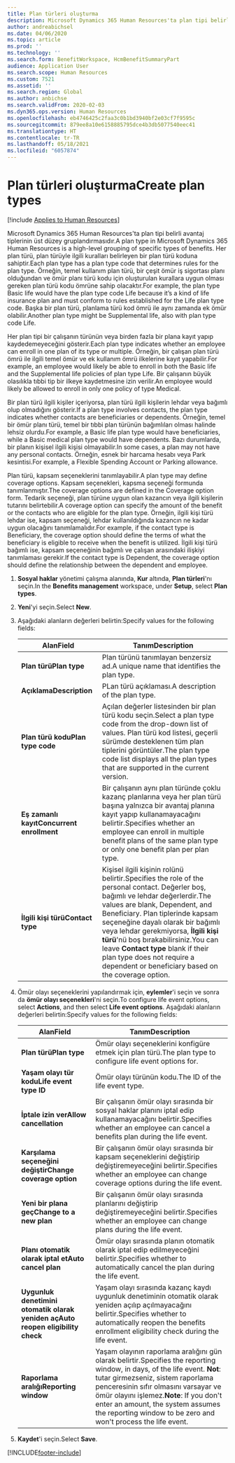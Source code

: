 ```yaml
---
title: Plan türleri oluşturma
description: Microsoft Dynamics 365 Human Resources'ta plan tipi belirli avantaj tiplerinin üst düzey gruplandırmasıdır. Her plan türü, plan türüyle ilgili kuralları belirleyen bir plan türü koduna sahiptir.
author: andreabichsel
ms.date: 04/06/2020
ms.topic: article
ms.prod: ''
ms.technology: ''
ms.search.form: BenefitWorkspace, HcmBenefitSummaryPart
audience: Application User
ms.search.scope: Human Resources
ms.custom: 7521
ms.assetid: ''
ms.search.region: Global
ms.author: anbichse
ms.search.validFrom: 2020-02-03
ms.dyn365.ops.version: Human Resources
ms.openlocfilehash: eb4746425c2faa3c0b1bd3940bf2e03cf7f9595c
ms.sourcegitcommit: 879ee8a10e6158885795dce4b3db5077540eec41
ms.translationtype: HT
ms.contentlocale: tr-TR
ms.lasthandoff: 05/18/2021
ms.locfileid: "6057874"
---
```

# <a name="create-plan-types"></a><span data-ttu-id="7a17f-104">Plan türleri oluşturma</span><span class="sxs-lookup"><span data-stu-id="7a17f-104">Create plan types</span></span>

[!include [Applies to Human Resources](../includes/applies-to-hr.md)]

<span data-ttu-id="7a17f-105">Microsoft Dynamics 365 Human Resources'ta plan tipi belirli avantaj tiplerinin üst düzey gruplandırmasıdır.</span><span class="sxs-lookup"><span data-stu-id="7a17f-105">A plan type in Microsoft Dynamics 365 Human Resources is a high-level grouping of specific types of benefits.</span></span> <span data-ttu-id="7a17f-106">Her plan türü, plan türüyle ilgili kuralları belirleyen bir plan türü koduna sahiptir.</span><span class="sxs-lookup"><span data-stu-id="7a17f-106">Each plan type has a plan type code that determines rules for the plan type.</span></span> <span data-ttu-id="7a17f-107">Örneğin, temel kullanım plan türü, bir çeşit ömür iş sigortası planı olduğundan ve ömür planı türü kodu için oluşturulan kurallara uygun olması gereken plan türü kodu ömrüne sahip olacaktır.</span><span class="sxs-lookup"><span data-stu-id="7a17f-107">For example, the plan type Basic life would have the plan type code Life because it’s a kind of life insurance plan and must conform to rules established for the Life plan type code.</span></span> <span data-ttu-id="7a17f-108">Başka bir plan türü, planlama türü kod ömrü ile aynı zamanda ek ömür olabilir.</span><span class="sxs-lookup"><span data-stu-id="7a17f-108">Another plan type might be Supplemental life, also with plan type code Life.</span></span>

<span data-ttu-id="7a17f-109">Her plan tipi bir çalışanın türünün veya birden fazla bir plana kayıt yapıp kaydedemeyeceğini gösterir.</span><span class="sxs-lookup"><span data-stu-id="7a17f-109">Each plan type indicates whether an employee can enroll in one plan of its type or multiple.</span></span> <span data-ttu-id="7a17f-110">Örneğin, bir çalışan plan türü ömrü ile ilgili temel ömür ve ek kullanım ömrü ilkelerine kayıt yapabilir.</span><span class="sxs-lookup"><span data-stu-id="7a17f-110">For example, an employee would likely be able to enroll in both the Basic life and the Supplemental life policies of plan type Life.</span></span> <span data-ttu-id="7a17f-111">Bir çalışanın büyük olasılıkla tıbbi tip bir ilkeye kaydetmesine izin verilir.</span><span class="sxs-lookup"><span data-stu-id="7a17f-111">An employee would likely be allowed to enroll in only one policy of type Medical.</span></span>

<span data-ttu-id="7a17f-112">Bir plan türü ilgili kişiler içeriyorsa, plan türü ilgili kişilerin lehdar veya bağımlı olup olmadığını gösterir.</span><span class="sxs-lookup"><span data-stu-id="7a17f-112">If a plan type involves contacts, the plan type indicates whether contacts are beneficiaries or dependents.</span></span> <span data-ttu-id="7a17f-113">Örneğin, temel bir ömür planı türü, temel bir tıbbi plan türünün bağımlıları olması halinde lehsiz olurdu.</span><span class="sxs-lookup"><span data-stu-id="7a17f-113">For example, a Basic life plan type would have beneficiaries, while a Basic medical plan type would have dependents.</span></span> <span data-ttu-id="7a17f-114">Bazı durumlarda, bir planın kişisel ilgili kişisi olmayabilir.</span><span class="sxs-lookup"><span data-stu-id="7a17f-114">In some cases, a plan may not have any personal contacts.</span></span> <span data-ttu-id="7a17f-115">Örneğin, esnek bir harcama hesabı veya Park kesintisi.</span><span class="sxs-lookup"><span data-stu-id="7a17f-115">For example, a Flexible Spending Account or Parking allowance.</span></span>

<span data-ttu-id="7a17f-116">Plan türü, kapsam seçeneklerini tanımlayabilir.</span><span class="sxs-lookup"><span data-stu-id="7a17f-116">A plan type may define coverage options.</span></span> <span data-ttu-id="7a17f-117">Kapsam seçenekleri, kapsma seçeneği formunda tanımlanmıştır.</span><span class="sxs-lookup"><span data-stu-id="7a17f-117">The coverage options are defined in the Coverage option form.</span></span> <span data-ttu-id="7a17f-118">Tedarik seçeneği, plan türüne uygun olan kazancın veya ilgili kişilerin tutarını belirtebilir.</span><span class="sxs-lookup"><span data-stu-id="7a17f-118">A coverage option can specify the amount of the benefit or the contacts who are eligible for the plan type.</span></span> <span data-ttu-id="7a17f-119">Örneğin, ilgili kişi türü lehdar ise, kapsam seçeneği, lehdar kullanıldığında kazancın ne kadar uygun olacağını tanımlamalıdır.</span><span class="sxs-lookup"><span data-stu-id="7a17f-119">For example, if the contact type is Beneficiary, the coverage option should define the terms of what the beneficiary is eligible to receive when the benefit is utilized.</span></span> <span data-ttu-id="7a17f-120">İlgili kişi türü bağımlı ise, kapsam seçeneğinin bağımlı ve çalışan arasındaki ilişkiyi tanımlaması gerekir.</span><span class="sxs-lookup"><span data-stu-id="7a17f-120">If the contact type is Dependent, the coverage option should define the relationship between the dependent and employee.</span></span> 

1. <span data-ttu-id="7a17f-121">**Sosyal haklar** yönetimi çalışma alanında, **Kur** altında, **Plan türleri**'nı seçin.</span><span class="sxs-lookup"><span data-stu-id="7a17f-121">In the **Benefits management** workspace, under **Setup**, select **Plan types**.</span></span>

2. <span data-ttu-id="7a17f-122">**Yeni**'yi seçin.</span><span class="sxs-lookup"><span data-stu-id="7a17f-122">Select **New**.</span></span>

3. <span data-ttu-id="7a17f-123">Aşağıdaki alanların değerleri belirtin:</span><span class="sxs-lookup"><span data-stu-id="7a17f-123">Specify values for the following fields:</span></span>

   | <span data-ttu-id="7a17f-124">Alan</span><span class="sxs-lookup"><span data-stu-id="7a17f-124">Field</span></span> | <span data-ttu-id="7a17f-125">Tanım</span><span class="sxs-lookup"><span data-stu-id="7a17f-125">Description</span></span> |
   | --- | --- |
   | <span data-ttu-id="7a17f-126">**Plan türü**</span><span class="sxs-lookup"><span data-stu-id="7a17f-126">**Plan type**</span></span> | <span data-ttu-id="7a17f-127">Plan türünü tanımlayan benzersiz ad.</span><span class="sxs-lookup"><span data-stu-id="7a17f-127">A unique name that identifies the plan type.</span></span> |
   | <span data-ttu-id="7a17f-128">**Açıklama**</span><span class="sxs-lookup"><span data-stu-id="7a17f-128">**Description**</span></span> | <span data-ttu-id="7a17f-129">PLan türü açıklaması.</span><span class="sxs-lookup"><span data-stu-id="7a17f-129">A description of the plan type.</span></span> |
   | <span data-ttu-id="7a17f-130">**Plan türü kodu**</span><span class="sxs-lookup"><span data-stu-id="7a17f-130">**Plan type code**</span></span> | <span data-ttu-id="7a17f-131">Açılan değerler listesinden bir plan türü kodu seçin.</span><span class="sxs-lookup"><span data-stu-id="7a17f-131">Select a plan type code from the drop-down list of values.</span></span> <span data-ttu-id="7a17f-132">Plan türü kod listesi, geçerli sürümde desteklenen tüm plan tiplerini görüntüler.</span><span class="sxs-lookup"><span data-stu-id="7a17f-132">The plan type code list displays all the plan types that are supported in the current version.</span></span> |
   | <span data-ttu-id="7a17f-133">**Eş zamanlı kayıt**</span><span class="sxs-lookup"><span data-stu-id="7a17f-133">**Concurrent enrollment**</span></span> | <span data-ttu-id="7a17f-134">Bir çalışanın aynı plan türünde çoklu kazanç planlarına veya her plan türü başına yalnızca bir avantaj planına kayıt yapıp kullanamayacağını belirtir.</span><span class="sxs-lookup"><span data-stu-id="7a17f-134">Specifies whether an employee can enroll in multiple benefit plans of the same plan type or only one benefit plan per plan type.</span></span> |
   | <span data-ttu-id="7a17f-135">**İlgili kişi türü**</span><span class="sxs-lookup"><span data-stu-id="7a17f-135">**Contact type**</span></span> | <span data-ttu-id="7a17f-136">Kişisel ilgili kişinin rolünü belirtir.</span><span class="sxs-lookup"><span data-stu-id="7a17f-136">Specifies the role of the personal contact.</span></span> <span data-ttu-id="7a17f-137">Değerler boş, bağımlı ve lehdar değerlerdir.</span><span class="sxs-lookup"><span data-stu-id="7a17f-137">The values are blank, Dependent, and Beneficiary.</span></span> <span data-ttu-id="7a17f-138">Plan tiplerinde kapsam seçeneğine dayalı olarak bir bağımlı veya lehdar gerekmiyorsa, **İlgili kişi türü**'nü boş bırakabilirsiniz.</span><span class="sxs-lookup"><span data-stu-id="7a17f-138">You can leave **Contact type** blank if their plan type does not require a dependent or beneficiary based on the coverage option.</span></span> |

4. <span data-ttu-id="7a17f-139">Ömür olayı seçeneklerini yapılandırmak için, **eylemler**'i seçin ve sonra da **ömür olayı seçenekleri**'ni seçin.</span><span class="sxs-lookup"><span data-stu-id="7a17f-139">To configure life event options, select **Actions**, and then select **Life event options**.</span></span> <span data-ttu-id="7a17f-140">Aşağıdaki alanların değerleri belirtin:</span><span class="sxs-lookup"><span data-stu-id="7a17f-140">Specify values for the following fields:</span></span>

   | <span data-ttu-id="7a17f-141">Alan</span><span class="sxs-lookup"><span data-stu-id="7a17f-141">Field</span></span> | <span data-ttu-id="7a17f-142">Tanım</span><span class="sxs-lookup"><span data-stu-id="7a17f-142">Description</span></span> |
   | --- | --- |
   | <span data-ttu-id="7a17f-143">**Plan türü**</span><span class="sxs-lookup"><span data-stu-id="7a17f-143">**Plan type**</span></span> | <span data-ttu-id="7a17f-144">Ömür olayı seçeneklerini konfigüre etmek için plan türü.</span><span class="sxs-lookup"><span data-stu-id="7a17f-144">The plan type to configure life event options for.</span></span> |
   | <span data-ttu-id="7a17f-145">**Yaşam olayı tür kodu**</span><span class="sxs-lookup"><span data-stu-id="7a17f-145">**Life event type ID**</span></span> | <span data-ttu-id="7a17f-146">Ömür olayı türünün kodu.</span><span class="sxs-lookup"><span data-stu-id="7a17f-146">The ID of the life event type.</span></span> |
   | <span data-ttu-id="7a17f-147">**İptale izin ver**</span><span class="sxs-lookup"><span data-stu-id="7a17f-147">**Allow cancellation**</span></span> | <span data-ttu-id="7a17f-148">Bir çalışanın ömür olayı sırasında bir sosyal haklar planını iptal edip kullanamayacağını belirtir.</span><span class="sxs-lookup"><span data-stu-id="7a17f-148">Specifies whether an employee can cancel a benefits plan during the life event.</span></span> |
   | <span data-ttu-id="7a17f-149">**Karşılama seçeneğini değiştir**</span><span class="sxs-lookup"><span data-stu-id="7a17f-149">**Change coverage option**</span></span> | <span data-ttu-id="7a17f-150">Bir çalışanın ömür olayı sırasında bir kapsam seçeneklerini değiştirip değiştiremeyeceğini belirtir.</span><span class="sxs-lookup"><span data-stu-id="7a17f-150">Specifies whether an employee can change coverage options during the life event.</span></span> |
   | <span data-ttu-id="7a17f-151">**Yeni bir plana geç**</span><span class="sxs-lookup"><span data-stu-id="7a17f-151">**Change to a new plan**</span></span> | <span data-ttu-id="7a17f-152">Bir çalışanın ömür olayı sırasında planlarını değiştirip değiştiremeyeceğini belirtir.</span><span class="sxs-lookup"><span data-stu-id="7a17f-152">Specifies whether an employee can change plans during the life event.</span></span> |
   | <span data-ttu-id="7a17f-153">**Planı otomatik olarak iptal et**</span><span class="sxs-lookup"><span data-stu-id="7a17f-153">**Auto cancel plan**</span></span> | <span data-ttu-id="7a17f-154">Ömür olayı sırasında planın otomatik olarak iptal edip edilmeyeceğini belirtir.</span><span class="sxs-lookup"><span data-stu-id="7a17f-154">Specifies whether to automatically cancel the plan during the life event.</span></span> |
   | <span data-ttu-id="7a17f-155">**Uygunluk denetimini otomatik olarak yeniden aç**</span><span class="sxs-lookup"><span data-stu-id="7a17f-155">**Auto reopen eligibility check**</span></span> | <span data-ttu-id="7a17f-156">Yaşam olayı sırasında kazanç kaydı uygunluk denetiminin otomatik olarak yeniden açılıp açılmayacağını belirtir.</span><span class="sxs-lookup"><span data-stu-id="7a17f-156">Specifies whether to automatically reopen the benefits enrollment eligibility check during the life event.</span></span> |
   | <span data-ttu-id="7a17f-157">**Raporlama aralığı**</span><span class="sxs-lookup"><span data-stu-id="7a17f-157">**Reporting window**</span></span> | <span data-ttu-id="7a17f-158">Yaşam olayının raporlama aralığını gün olarak belirtir.</span><span class="sxs-lookup"><span data-stu-id="7a17f-158">Specifies the reporting window, in days, of the life event.</span></span> <span data-ttu-id="7a17f-159">**Not**: tutar girmezseniz, sistem raporlama penceresinin sıfır olmasını varsayar ve ömür olayını işlemez.</span><span class="sxs-lookup"><span data-stu-id="7a17f-159">**Note**: If you don't enter an amount, the system assumes the reporting window to be zero and won't process the life event.</span></span> |

5. <span data-ttu-id="7a17f-160">**Kaydet**'i seçin.</span><span class="sxs-lookup"><span data-stu-id="7a17f-160">Select **Save**.</span></span> 


[!INCLUDE[footer-include](../includes/footer-banner.md)]